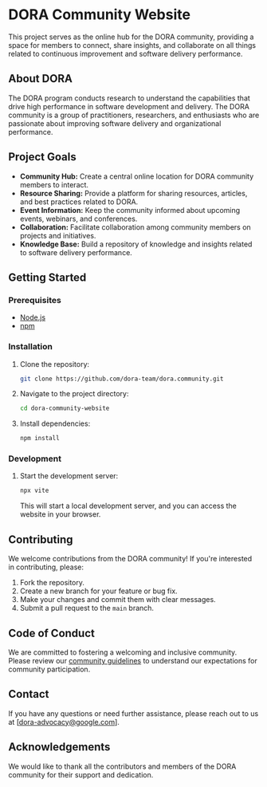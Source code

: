 # DORA Community Website

This project serves as the online hub for the DORA community, providing a space for members to connect, share insights, and collaborate on all things related to continuous improvement and software delivery performance.

## About DORA

The DORA program conducts research to understand the capabilities that drive high performance in software development and delivery. The DORA community is a group of practitioners, researchers, and enthusiasts who are passionate about improving software delivery and organizational performance.

## Project Goals

* **Community Hub:** Create a central online location for DORA community members to interact.
* **Resource Sharing:** Provide a platform for sharing resources, articles, and best practices related to DORA.
* **Event Information:** Keep the community informed about upcoming events, webinars, and conferences.
* **Collaboration:** Facilitate collaboration among community members on projects and initiatives.
* **Knowledge Base:** Build a repository of knowledge and insights related to software delivery performance.

## Getting Started

### Prerequisites

* [Node.js](https://nodejs.org/)
* [npm](https://www.npmjs.com/)

### Installation

1. Clone the repository:

    ```bash
    git clone https://github.com/dora-team/dora.community.git
    ```

2. Navigate to the project directory:

    ```bash
    cd dora-community-website
    ```

3. Install dependencies:

    ```bash
    npm install
    ```

### Development

1. Start the development server:

    ```bash
    npx vite
    ```

    This will start a local development server, and you can access the website in your browser.

## Contributing

We welcome contributions from the DORA community! If you're interested in contributing, please:

1. Fork the repository.
2. Create a new branch for your feature or bug fix.
3. Make your changes and commit them with clear messages.
4. Submit a pull request to the `main` branch.

## Code of Conduct

We are committed to fostering a welcoming and inclusive community. Please review our [community guidelines](https://dora.community/communityguidelines) to understand our expectations for community participation.

## Contact

If you have any questions or need further assistance, please reach out to us at [dora-advocacy@google.com].

## Acknowledgements

We would like to thank all the contributors and members of the DORA community for their support and dedication.
